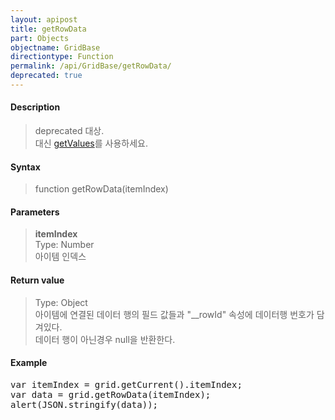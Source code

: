 ```yaml
---
layout: apipost
title: getRowData
part: Objects
objectname: GridBase
directiontype: Function
permalink: /api/GridBase/getRowData/
deprecated: true
---
```



#### Description

> deprecated 대상.  
> 대신 [getValues](/api/GridBase/getValues)를 사용하세요.  

#### Syntax

> function getRowData(itemIndex)  

#### Parameters

> **itemIndex**  
> Type: Number  
> 아이템 인덱스  

#### Return value

> Type: Object  
> 아이템에 연결된 데이터 행의 필드 값들과 "__rowId" 속성에 데이터행 번호가 담겨있다.  
> 데이터 행이 아닌경우 null을 반환한다.  

#### Example

<pre class="prettyprint">
var itemIndex = grid.getCurrent().itemIndex;
var data = grid.getRowData(itemIndex);
alert(JSON.stringify(data));
</pre>





